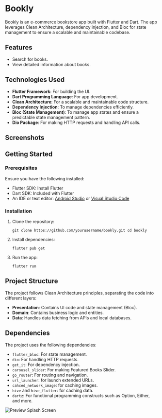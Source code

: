 # Bookly

Bookly is an e-commerce bookstore app built with Flutter and Dart. The app leverages Clean Architecture, dependency injection, and Bloc for state management to ensure a scalable and maintainable codebase.

## Features

- Search for books.
- View detailed information about books.

## Technologies Used

- **Flutter Framework**: For building the UI.
- **Dart Programming Language**: For app development.
- **Clean Architecture**: For a scalable and maintainable code structure.
- **Dependency Injection**: To manage dependencies efficiently.
- **Bloc (State Management)**: To manage app states and ensure a predictable state management pattern.
- **Dio Package**: For making HTTP requests and handling API calls.

## Screenshots

## Getting Started

### Prerequisites

Ensure you have the following installed:

- Flutter SDK: Install Flutter
- Dart SDK: Included with Flutter
- An IDE or text editor: [Android Studio](https://developer.android.com/studio) or [Visual Studio Code](https://code.visualstudio.com/)

### Installation

1. Clone the repository:
   
   ```shell
   git clone https://github.com/yourusername/bookly.git cd bookly
   ```

2. Install dependencies:
   
   ```shell
   flutter pub get
   ```

3. Run the app:
   
   ```shell
   flutter run
   ```

## Project Structure

The project follows Clean Architecture principles, separating the code into different layers:

- **Presentation**: Contains UI code and state management (Bloc).
- **Domain**: Contains business logic and entities.
- **Data**: Handles data fetching from APIs and local databases.

## Dependencies

The project uses the following dependencies:

- `flutter_bloc`: For state management.
- `dio`: For handling HTTP requests.
- `get_it`: For dependency injection.
- `carousel_slider`: For making Featured Books Slider.
- `go_router`: For routing and navigation.
- `url_launcher`: for launch extended URLs.
- `cahced_network_image`: for caching images.
- `hive` and `hive_flutter`: for caching data.
- `dartz`: For functional programming constructs such as Option, Either, and more.



![Preview Splash Screen](https://drive.google.com/file/d/1UZotM8unV69ic-lsoLZcYN2Fvy0pjwt1/view)
